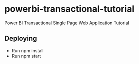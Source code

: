 # powerbi-transactional-tutorial
Power BI Transactional Single Page Web Application Tutorial

## Deploying

- Run npm install
- Run npm start
